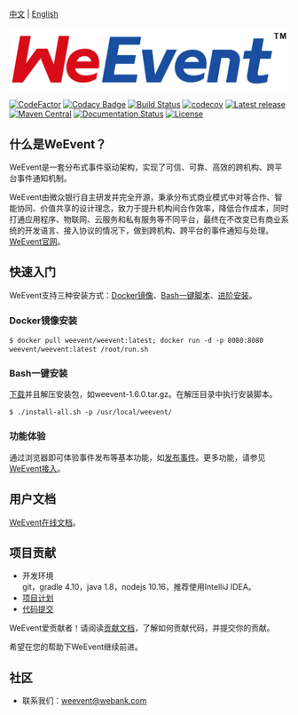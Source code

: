 [中文](README.md) | [English](README-en.md)

![image](https://github.com/WeBankBlockchain/WeEvent-docs/blob/master/docs/image/weevent-logo.png)

[![CodeFactor](https://www.codefactor.io/repository/github/webankblockchain/weevent/badge)](https://www.codefactor.io/repository/github/webankblockchain/weevent)
[![Codacy Badge](https://api.codacy.com/project/badge/Grade/1d2141e952d84a47b0a615e51702bf6f)](https://www.codacy.com/app/WeEventAdmin/WeEvent?utm_source=github.com&amp;utm_medium=referral&amp;utm_content=WeBankBlockchain/WeEvent&amp;utm_campaign=Badge_Grade)
[![Build Status](https://travis-ci.com/WeBankBlockchain/WeEvent.svg?branch=master)](https://travis-ci.com/WeBankBlockchain/WeEvent)
[![codecov](https://codecov.io/gh/WeBankBlockchain/WeEvent/branch/master/graph/badge.svg)](https://codecov.io/gh/WeBankBlockchain/WeEvent)
[![Latest release](https://img.shields.io/github/release/WeBankBlockchain/WeEvent.svg)](https://github.com/WeBankBlockchain/WeEvent/releases/latest)
[![Maven Central](https://img.shields.io/maven-central/v/com.webank.weevent/weevent-client.svg?label=Maven%20Central)](https://search.maven.org/search?q=g:%22com.webank.weevent%22%20AND%20a:%weevent-client%22)
[![Documentation Status](https://readthedocs.org/projects/weeventdoc/badge/?version=latest)](https://weeventdoc.readthedocs.io/zh_CN/latest)
[![License](https://img.shields.io/badge/License-Apache%202.0-blue.svg)](https://opensource.org/licenses/Apache-2.0)

## 什么是WeEvent？
WeEvent是一套分布式事件驱动架构，实现了可信、可靠、高效的跨机构、跨平台事件通知机制。

WeEvent由微众银行自主研发并完全开源，秉承分布式商业模式中对等合作、智能协同、价值共享的设计理念，致力于提升机构间合作效率，降低合作成本，同时打通应用程序、物联网、云服务和私有服务等不同平台，最终在不改变已有商业系统的开发语言、接入协议的情况下，做到跨机构、跨平台的事件通知与处理。  
[WeEvent官网](http://fintech.webank.com/weevent)。

## 快速入门
WeEvent支持三种安装方式：[Docker镜像](https://hub.docker.com/r/weevent/)、[Bash一键脚本](https://weeventdoc.readthedocs.io/zh_CN/latest/install/quickinstall.html)、[进阶安装](https://weeventdoc.readthedocs.io/zh_CN/latest/install/module/index.html)。
### Docker镜像安装
```shell
$ docker pull weevent/weevent:latest; docker run -d -p 8080:8080 weevent/weevent:latest /root/run.sh
```

### Bash一键安装
[下载](https://weeventdoc.readthedocs.io/zh_CN/latest/install/quickinstall.html)并且解压安装包，如weevent-1.6.0.tar.gz。在解压目录中执行安装脚本。
```shell
$ ./install-all.sh -p /usr/local/weevent/
```

### 功能体验
通过浏览器即可体验事件发布等基本功能，如[发布事件](http://localhost:8080/weevent-broker/rest/publish?topic=test&content=helloevent)。更多功能，请参见[WeEvent接入](https://weeventdoc.readthedocs.io/zh_CN/latest/protocol/restful.html)。

## 用户文档
[WeEvent在线文档](https://weeventdoc.readthedocs.io/zh_CN/latest)。

## 项目贡献
*   开发环境  
git，gradle 4.10，java 1.8，nodejs 10.16，推荐使用IntelliJ IDEA。
*   [项目计划](https://github.com/WeBankBlockchain/WeEvent/wiki/project-road-map)  
*   [代码提交](https://github.com/WeBankBlockchain/WeEvent/wiki/project-git-flow)  

WeEvent爱贡献者！请阅读[贡献文档](https://github.com/WeBankBlockchain/WeEvent/blob/master/CONTRIBUTING.md)，了解如何贡献代码，并提交你的贡献。

希望在您的帮助下WeEvent继续前进。

## 社区
*   联系我们：weevent@webank.com  
